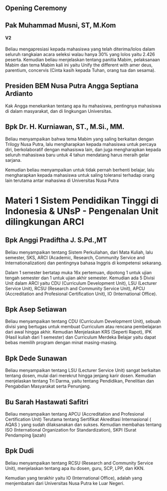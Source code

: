 ## Opening Ceremony
## Pak Muhammad Musni, ST, M.Kom

#### V2

Beliau mengapresiasi kepada mahasiswa yang telah diterima/lolos dalam seluruh rangkaian acara seleksi walau hanya 30% yang lolos yaitu 2.426 peserta. Kemudian beliau menjelaskan tentang panitia Mabim, pelaksanaan Mabim dan tema Mabim kali ini yaitu Unify the different with amer deus, parentium, concervis (Cinta kasih kepada Tuhan, orang tua dan sesama).  


## Presiden BEM Nusa Putra Angga Septiana Ardianto

Kak Angga menekankan tentang apa itu mahasiswa, pentingnya mahasiswa di dalam masyarakat, dan di lingkungan Universitas.


## Bpk Dr. H. Kurniawan, ST., M.Si., MM.​

Beliau menyampaikan bahwa tema Mabim yang saling berkaitan dengan Trilogy Nusa Putra, lalu mengharapkan kepada mahasiswa untuk percaya diri, berkolaboratif dengan mahasiswa lain, dan juga mengharapkan kepada seluruh mahasiswa baru untuk 4 tahun mendatang harus meraih gelar sarjana.

Kemudian beliau menyampaikan untuk tidak pernah berhenti belajar, lalu mengharapkan kepada mahasiswa untuk saling toleransi terhadap orang lain terutama antar mahasiwa di Universitas Nusa Putra

# Materi 1 Sistem Pendidikan Tinggi di Indonesia & UNsP - Pengenalan Unit dilingkungan ARCI

## Bpk Anggi Pradiftha J. S.Pd.,MT

Beliau menyampaikan tentang Sistem Perkuliahan, dari Mata Kuliah, lalu semester, SKS, ARCI (Academic, Research, Community Service and Internationalization) dan pentingnya bahasa Inggris di kompetensi sekarang.

Dalam 1 semester bertatap muka 16x pertemuan, dipotong 1 untuk ujian tengah semester dan 1 untuk ujian akhir semester. Kemudian ada 5 Divisi Unit dalam ARCI yaitu CDU (Curriculum Development Unit), LSU (Lecturer Service Unit), RCSU (Research and Community Service Unit), APCU (Accreditation and Profesional Certification Unit), IO (International Office).

## Bpk Asep Setiawan 

Beliau menyampaikan tentang CDU (Curriculum Development Unit), sebuah divisi yang bertugas untuk membuat Curriculum atau rencana pembelajaran dari awal hingga akhir. Kemudian Menjelaskan KRS (Seperti Rapot), IPK (Hasil kuliah dari 1 semester) dan Curriculum Merdeka Belajar yaitu dapat bebas memilih program dengan minat masing-masing.

## Bpk Dede Sunawan

Beliau menyampaikan tentang LSU (Lecturer Service Unit) sangat berkaitan tentang dosen, mulai dari merekrut hingga jenjang karir dosen. Kemudian menjelaskan tentang Tri Darma, yaitu tentang Pendidikan, Penelitian dan Pengabdian Masyarakat serta Penunjang.

## Bu Sarah Hastawati Safitri

Beliau menyampaikan tentang APCU (Accreditation and Profesional Certification Unit) Terutama tentang Sertifikat Akreditasi Internasional ( AQAS ) yang sudah dilaksanakan dan sukses. Kemudian membahas tentang ISO (International Organization for Standardization), SKPI (Surat Pendamping Ijazah) 

## Bpk Dudi

Beliau menyampaikan tentang RCSU (Research and Community Service Unit), menjelaskan tentang apa itu dosen, guru, SCP, LPP, dan KKN.

Kemudian yang terakhir yaitu IO (International Office), adalah yang menjembatani dari Universitas Nusa Putra ke Luar Negeri.